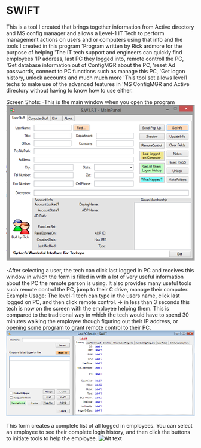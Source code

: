 # SWIFT
This is a tool I created that brings together information from Active directory and MS config manager and allows a Level-1 IT Tech to perform management actions on users and or computers using that info and the tools I created in this program
'Program written by Rick ardmore for the purpose of helping
'The IT tech support and engineers can quickly find employees
'IP address, last PC they logged into, remote controll the PC,
'Get database information out of ConfigMGR about the PC,
'reset Ad passwords, connect to PC functions such as manage this PC,
'Get logon history, unlock accounts and much much more
'This tool set allows level1 techs to make use of the advanced features in
'MS ConfigMGR and Active directory without having to know how to use either.

Screen Shots:
-This is the main window when you open the program
![Alt text](/MainForm.png?raw=true "This is the main window when you open the program")

-After selecting a user, the tech can click last logged in PC and receives this window in which the form is filled in with a lot of very useful information about the PC the remote person is using.
It also provides many useful tools such remote control the PC, jump to their C drive, manage their computer.
Example Usage: The level-1 tech can type in the users name, click last logged on PC, and then click remote control. -> in less than 3 seconds this tech is now on the screen with the employee helping them. This is compared to the traditional way in which the tech would have to spend 30 minutes walking the employee though figuring out their IP address, or opening some program to grant remote control to their PC.
![Alt text](/LastLoggedInPC.png?raw=true "Last logged in PC window")

This form creates a complete list of all logged in employees. You can select an employee to see their complete login history, and then click the buttons to initiate tools to help the employee.
![Alt text](/UserLoginHistory.png?raw=true "User history window")

